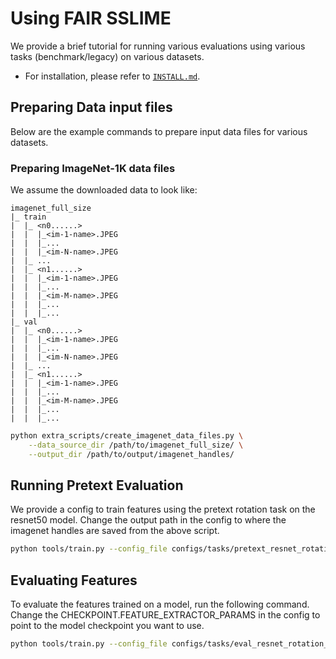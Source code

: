 # Using FAIR SSLIME

We provide a brief tutorial for running various evaluations using various tasks (benchmark/legacy) on various datasets.

- For installation, please refer to [`INSTALL.md`](INSTALL.md).

## Preparing Data input files

Below are the example commands to prepare input data files for various datasets.


### Preparing ImageNet-1K data files
We assume the downloaded data to look like:

```
imagenet_full_size
|_ train
|  |_ <n0......>
|  |  |_<im-1-name>.JPEG
|  |  |_...
|  |  |_<im-N-name>.JPEG
|  |_ ...
|  |_ <n1......>
|  |  |_<im-1-name>.JPEG
|  |  |_...
|  |  |_<im-M-name>.JPEG
|  |  |_...
|  |  |_...
|_ val
|  |_ <n0......>
|  |  |_<im-1-name>.JPEG
|  |  |_...
|  |  |_<im-N-name>.JPEG
|  |_ ...
|  |_ <n1......>
|  |  |_<im-1-name>.JPEG
|  |  |_...
|  |  |_<im-M-name>.JPEG
|  |  |_...
|  |  |_...
```

```bash
python extra_scripts/create_imagenet_data_files.py \
    --data_source_dir /path/to/imagenet_full_size/ \
    --output_dir /path/to/output/imagenet_handles/
```
## Running Pretext Evaluation

We provide a config to train features using the pretext rotation task on the resnet50 model. Change the output path in the config to where the imagenet handles are saved from the above script.

```bash
python tools/train.py --config_file configs/tasks/pretext_resnet_rotation_imagenet.yaml
```

## Evaluating Features

To evaluate the features trained on a model, run the following command. Change the CHECKPOINT.FEATURE_EXTRACTOR_PARAMS in the config to point to the model checkpoint you want to use.

```bash
python tools/train.py --config_file configs/tasks/eval_resnet_rotation_imagenet.yaml
```
